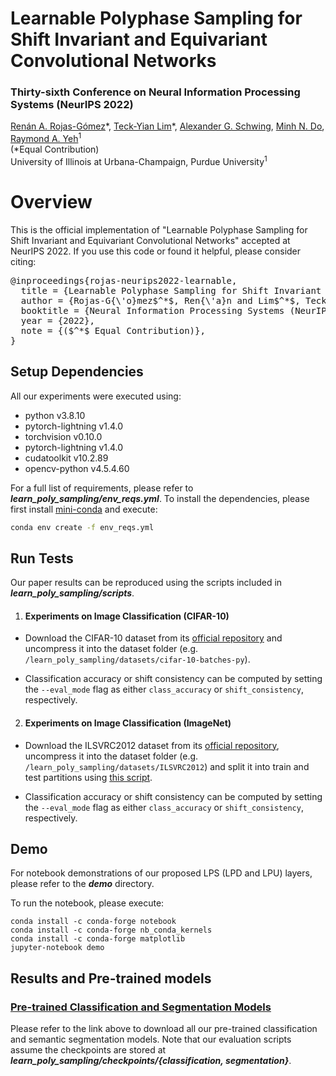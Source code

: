 # Learnable Polyphase Sampling for Shift Invariant and Equivariant Convolutional Networks

### Thirty-sixth Conference on Neural Information Processing Systems (NeurIPS 2022)

[Renán A. Rojas-Gómez](http://renanar2.web.illinois.edu/)\*,
[Teck-Yian Lim](https://teckyianlim.me/)\*,
[Alexander G. Schwing](http://www.alexander-schwing.de/),
[Minh N. Do](https://minhdo.ece.illinois.edu/),
[Raymond A. Yeh](https://www.raymond-yeh.com/)<sup>1</sup><br>
(*Equal Contribution) <br>
University of Illinois at Urbana-Champaign, Purdue University<sup>1</sup><br/>


# Overview
This is the official implementation of "Learnable Polyphase Sampling for Shift Invariant and Equivariant Convolutional Networks" accepted at NeurIPS 2022. If you use this code or found it helpful, please consider citing:
<pre>
@inproceedings{rojas-neurips2022-learnable,
  title = {Learnable Polyphase Sampling for Shift Invariant and Equivariant Convolutional Networks},
  author = {Rojas-G{\'o}mez$^*$, Ren{\'a}n and Lim$^*$, Teck Yian and Schwing, Alexander G and Do, Minh N and Yeh, Raymond A}
  booktitle = {Neural Information Processing Systems (NeurIPS)},
  year = {2022},
  note = {($^*$ Equal Contribution)},
}
</pre>

## Setup Dependencies
All our experiments were executed using:
- python v3.8.10
- pytorch-lightning v1.4.0
- torchvision v0.10.0
- pytorch-lightning v1.4.0
- cudatoolkit v10.2.89
- opencv-python v4.5.4.60

For a full list of requirements, please refer to ***learn_poly_sampling/env_reqs.yml***. To install the dependencies, please first install [mini-conda](https://docs.conda.io/en/latest/miniconda.html) and execute:

```bash
conda env create -f env_reqs.yml
```

## Run Tests
Our paper results can be reproduced using the scripts included in ***learn_poly_sampling/scripts***.

1. #### Experiments on Image Classification (CIFAR-10)

- Download the CIFAR-10 dataset from its [official repository](https://www.cs.toronto.edu/~kriz/cifar.html) and uncompress it into the dataset folder (e.g. `/learn_poly_sampling/datasets/cifar-10-batches-py`).

- Classification accuracy or shift consistency can be computed by setting the `--eval_mode` flag as either `class_accuracy` or `shift_consistency`, respectively.

2. #### Experiments on Image Classification (ImageNet)

- Download the ILSVRC2012 dataset from its [official repository](https://image-net.org/challenges/LSVRC/2012/), uncompress it into the dataset folder (e.g. `/learn_poly_sampling/datasets/ILSVRC2012`) and split it into train and test partitions using [this script](https://raw.githubusercontent.com/soumith/imagenetloader.torch/master/valprep.sh).

- Classification accuracy or shift consistency can be computed by setting the `--eval_mode` flag as either `class_accuracy` or `shift_consistency`, respectively.

## Demo
For notebook demonstrations of our proposed LPS (LPD and LPU) layers, please refer to the ***demo*** directory.

To run the notebook, please execute:
```
conda install -c conda-forge notebook
conda install -c conda-forge nb_conda_kernels
conda install -c conda-forge matplotlib
jupyter-notebook demo
```

## Results and Pre-trained models
### [Pre-trained Classification and Segmentation Models](https://uofi.box.com/s/mb2ygdziztjxxkjyybvpkumkkzgezofz)
Please refer to the link above to download all our pre-trained classification and semantic segmentation models. Note that our evaluation scripts assume the checkpoints are stored at ***learn_poly_sampling/checkpoints/{classification, segmentation}***.
